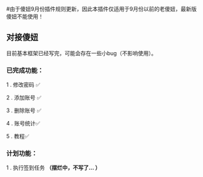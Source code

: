 #由于傻妞9月份插件规则更新，因此本插件仅适用于9月份以前的老傻妞，最新版傻妞不能使用！

## 对接傻妞
目前基本框架已经写完，可能会存在一些小bug（不影响使用）。
### 已完成功能：

1 . 修改密码 ✅

2 . 添加账号 ✅

3 . 删除账号 ✅

4 . 账号统计✅

5 . 教程✅



### 计划功能：

1 . 执行签到任务 **（摆烂中，不写了... ）**

